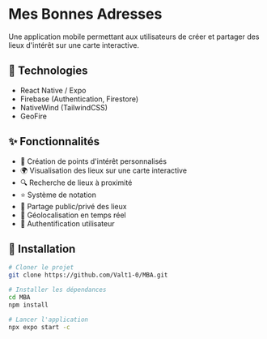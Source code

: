 # Mes Bonnes Adresses

Une application mobile permettant aux utilisateurs de créer et partager des lieux d'intérêt sur une carte interactive.

## 🚀 Technologies

- React Native / Expo
- Firebase (Authentication, Firestore)
- NativeWind (TailwindCSS)
- GeoFire

## ✨ Fonctionnalités

- 📍 Création de points d'intérêt personnalisés
- 🌍 Visualisation des lieux sur une carte interactive
- 🔍 Recherche de lieux à proximité
- ⭐ Système de notation
- 👥 Partage public/privé des lieux
- 🎯 Géolocalisation en temps réel
- 🔐 Authentification utilisateur

## 📱 Installation

```bash
# Cloner le projet
git clone https://github.com/Valt1-0/MBA.git

# Installer les dépendances
cd MBA
npm install

# Lancer l'application
npx expo start -c
```
